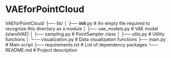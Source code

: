 # VAEforPointCloud

VAEforPointCloud/
├── lib/
│   ├── __init__.py       # An empty file required to recognize this directory as a module
│   ├── vae_models.py     # VAE model (standVAE)
│   ├── sampling.py       # PointSampler class
│   ├── utils.py          # Utility functions
│   └── visualization.py  # Data visualization functions
├── main.py               # Main script
├── requirements.txt      # List of dependency packages
└── README.md             # Project description


